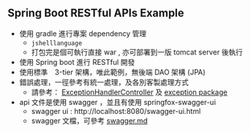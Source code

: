 Spring Boot RESTful APIs Example
---
- 使用 gradle 進行專案 dependency 管理
  - ```jshelllanguage ```
  - 打包完是個可執行直接 war , 亦可部署到一版 tomcat server 後執行
- 使用 Spring boot 進行 RESTful 開發
- 使用標準　3-tier 架構，唯此範例，無後端 DAO 架構 (JPA)
- 錯誤處理，一徑參考有統一處理，及各別客製處理方式
  - 請參考： [ExceptionHandlerController](./src/main/java/tw/noah/spring/boot/api/example/control/ExceptionHandlerController.java) 及 [exception package](./src/main/java/tw/noah/spring/boot/api/example/exception/)
- api 文件是使用 swagger ，並且有使用 springfox-swagger-ui
  - swagger ui : http://localhost:8080/swagger-ui.html
  - swagger 文檔，可參考 [swagger.md](doc/swagger.md)